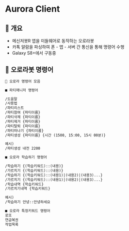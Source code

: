 # Aurora Client

## 📖 개요

- 메신저봇R 앱을 미들웨어로 동작하는 오로라봇
- 카톡 알람을 파싱하여 폰 - 앱 - 서버 간 통신을 통해 명령어 수행
- Galaxy S8+에서 구동중

## 📑 오로라봇 명령어

```markdown
🌌 오로라 명령어 모음

■ 파티매니저 명령어

/도움말
/사용법
/파티리스트
/파티참여 {파티이름}
/파티삭제 {파티이름}
/파티제거 {파티이름}
/파티탈퇴 {파티이름}
/파티떠나기 {파티이름}
/파티생성 {파티이름} {시간 (1500, 15:00, 15시 00분)}

예시)
/파티생성 내전 2200

■ 오로라 학습하기 명령어

/학습하기 {(학습키워드)::(내용)}
/가르치기 {(학습키워드)::(내용)}
/학습하기 {(학습키워드)::(내용1)|(내용2)|(내용3)...}
/가르치기 {(학습키워드)::(내용1)|(내용2)|(내용3)...}
/학습내역 {학습키워드}
/가르치기내역 {학습키워드}

예시)
/학습하기 안녕::안녕하세요

■ 오로라 특정키워드 명령어
로또
연금복권
작업목록
```